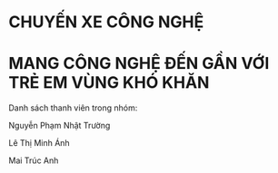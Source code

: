 <html>
<h1> CHUYẾN XE CÔNG NGHỆ </h1>
     <title>Chuyến xe công nghệ - Nhóm CoVy - SS004.K21.CLC</title>
     <title> Mục đích: </title>
<h1> MANG CÔNG NGHỆ ĐẾN GẦN VỚI TRẺ EM VÙNG KHÓ KHĂN </h1>
     <body>
          <p> Danh sách thanh viên trong nhóm: </p>
          <p> Nguyễn Phạm Nhật Trường </p>
          <p> Lê Thị Minh Ánh </p>
          <p> Mai Trúc Anh </p>
     </body>
</html>
    
